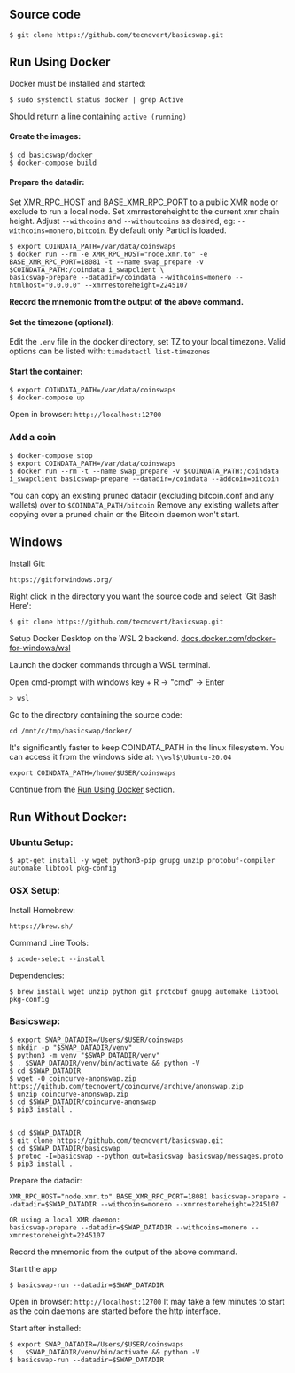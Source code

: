 
## Source code

    $ git clone https://github.com/tecnovert/basicswap.git


## Run Using Docker

Docker must be installed and started:

    $ sudo systemctl status docker | grep Active

Should return a line containing `active (running)`


#### Create the images:

    $ cd basicswap/docker
    $ docker-compose build


#### Prepare the datadir:

Set XMR_RPC_HOST and BASE_XMR_RPC_PORT to a public XMR node or exclude to run a local node.
Set xmrrestoreheight to the current xmr chain height.
Adjust `--withcoins` and `--withoutcoins` as desired, eg: `--withcoins=monero,bitcoin`.  By default only Particl is loaded.

    $ export COINDATA_PATH=/var/data/coinswaps
    $ docker run --rm -e XMR_RPC_HOST="node.xmr.to" -e BASE_XMR_RPC_PORT=18081 -t --name swap_prepare -v $COINDATA_PATH:/coindata i_swapclient \
    basicswap-prepare --datadir=/coindata --withcoins=monero --htmlhost="0.0.0.0" --xmrrestoreheight=2245107

**Record the mnemonic from the output of the above command.**


#### Set the timezone (optional):

Edit the `.env` file in the docker directory, set TZ to your local timezone.
Valid options can be listed with: `timedatectl list-timezones`


#### Start the container:

    $ export COINDATA_PATH=/var/data/coinswaps
    $ docker-compose up

Open in browser: `http://localhost:12700`



### Add a coin

    $ docker-compose stop
    $ export COINDATA_PATH=/var/data/coinswaps
    $ docker run --rm -t --name swap_prepare -v $COINDATA_PATH:/coindata i_swapclient basicswap-prepare --datadir=/coindata --addcoin=bitcoin

You can copy an existing pruned datadir (excluding bitcoin.conf and any wallets) over to `$COINDATA_PATH/bitcoin`
Remove any existing wallets after copying over a pruned chain or the Bitcoin daemon won't start.


## Windows

Install Git:

    https://gitforwindows.org/

Right click in the directory you want the source code and select 'Git Bash Here':

    $ git clone https://github.com/tecnovert/basicswap.git

Setup Docker Desktop on the WSL 2 backend.
[docs.docker.com/docker-for-windows/wsl](https://docs.docker.com/docker-for-windows/wsl/)

Launch the docker commands through a WSL terminal.


Open cmd-prompt with windows key + R -> "cmd" -> Enter

    > wsl

Go to the directory containing the source code:

    cd /mnt/c/tmp/basicswap/docker/

It's significantly faster to keep COINDATA_PATH in the linux filesystem.
You can access it from the windows side at: `\\wsl$\Ubuntu-20.04`

    export COINDATA_PATH=/home/$USER/coinswaps


Continue from the [Run Using Docker](#run-using-docker) section.


## Run Without Docker:


### Ubuntu Setup:

    $ apt-get install -y wget python3-pip gnupg unzip protobuf-compiler automake libtool pkg-config

### OSX Setup:

Install Homebrew:

    https://brew.sh/

Command Line Tools:

    $ xcode-select --install

Dependencies:

    $ brew install wget unzip python git protobuf gnupg automake libtool pkg-config


### Basicswap:

    $ export SWAP_DATADIR=/Users/$USER/coinswaps
    $ mkdir -p "$SWAP_DATADIR/venv"
    $ python3 -m venv "$SWAP_DATADIR/venv"
    $ . $SWAP_DATADIR/venv/bin/activate && python -V
    $ cd $SWAP_DATADIR
    $ wget -O coincurve-anonswap.zip https://github.com/tecnovert/coincurve/archive/anonswap.zip
    $ unzip coincurve-anonswap.zip
    $ cd $SWAP_DATADIR/coincurve-anonswap
    $ pip3 install .


    $ cd $SWAP_DATADIR
    $ git clone https://github.com/tecnovert/basicswap.git
    $ cd $SWAP_DATADIR/basicswap
    $ protoc -I=basicswap --python_out=basicswap basicswap/messages.proto
    $ pip3 install .

Prepare the datadir:

    XMR_RPC_HOST="node.xmr.to" BASE_XMR_RPC_PORT=18081 basicswap-prepare --datadir=$SWAP_DATADIR --withcoins=monero --xmrrestoreheight=2245107

    OR using a local XMR daemon:
    basicswap-prepare --datadir=$SWAP_DATADIR --withcoins=monero --xmrrestoreheight=2245107

Record the mnemonic from the output of the above command.

Start the app

    $ basicswap-run --datadir=$SWAP_DATADIR

Open in browser: `http://localhost:12700`
It may take a few minutes to start as the coin daemons are started before the http interface.


Start after installed:

    $ export SWAP_DATADIR=/Users/$USER/coinswaps
    $ . $SWAP_DATADIR/venv/bin/activate && python -V
    $ basicswap-run --datadir=$SWAP_DATADIR
